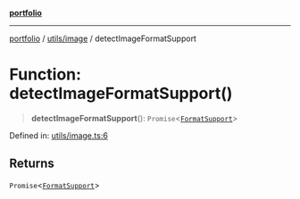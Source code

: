 [**portfolio**](../../../README.md)

***

[portfolio](../../../modules.md) / [utils/image](../README.md) / detectImageFormatSupport

# Function: detectImageFormatSupport()

> **detectImageFormatSupport**(): `Promise`\<[`FormatSupport`](../interfaces/FormatSupport.md)\>

Defined in: [utils/image.ts:6](https://github.com/tnorlund/Portfolio/blob/8cbcd918a6b366a61e0799e430c82afa28380676/portfolio/utils/image.ts#L6)

## Returns

`Promise`\<[`FormatSupport`](../interfaces/FormatSupport.md)\>
